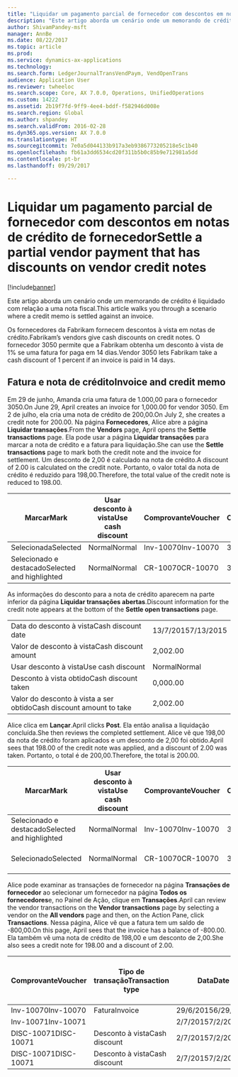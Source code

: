 ```yaml
---
title: "Liquidar um pagamento parcial de fornecedor com descontos em notas de crédito de fornecedor"
description: "Este artigo aborda um cenário onde um memorando de crédito é liquidado com relação a uma nota fiscal."
author: ShivamPandey-msft
manager: AnnBe
ms.date: 08/22/2017
ms.topic: article
ms.prod: 
ms.service: dynamics-ax-applications
ms.technology: 
ms.search.form: LedgerJournalTransVendPaym, VendOpenTrans
audience: Application User
ms.reviewer: twheeloc
ms.search.scope: Core, AX 7.0.0, Operations, UnifiedOperations
ms.custom: 14222
ms.assetid: 2b19f7fd-9ff9-4ee4-bddf-f582946d008e
ms.search.region: Global
ms.author: shpandey
ms.search.validFrom: 2016-02-28
ms.dyn365.ops.version: AX 7.0.0
ms.translationtype: HT
ms.sourcegitcommit: 7e0a5d044133b917a3eb9386773205218e5c1b40
ms.openlocfilehash: fb61a3dd6534cd20f311b5b0c85b9e712981a5dd
ms.contentlocale: pt-br
ms.lasthandoff: 09/29/2017

---
```


# <a name="settle-a-partial-vendor-payment-that-has-discounts-on-vendor-credit-notes"></a><span data-ttu-id="68c7e-103">Liquidar um pagamento parcial de fornecedor com descontos em notas de crédito de fornecedor</span><span class="sxs-lookup"><span data-stu-id="68c7e-103">Settle a partial vendor payment that has discounts on vendor credit notes</span></span>

[!include[banner](../includes/banner.md)]


<span data-ttu-id="68c7e-104">Este artigo aborda um cenário onde um memorando de crédito é liquidado com relação a uma nota fiscal.</span><span class="sxs-lookup"><span data-stu-id="68c7e-104">This article walks you through a scenario where a credit memo is settled against an invoice.</span></span>

<span data-ttu-id="68c7e-105">Os fornecedores da Fabrikam fornecem descontos à vista em notas de crédito.</span><span class="sxs-lookup"><span data-stu-id="68c7e-105">Fabrikam’s vendors give cash discounts on credit notes.</span></span> <span data-ttu-id="68c7e-106">O fornecedor 3050 permite que a Fabrikam obtenha um desconto à vista de 1% se uma fatura for paga em 14 dias.</span><span class="sxs-lookup"><span data-stu-id="68c7e-106">Vendor 3050 lets Fabrikam take a cash discount of 1 percent if an invoice is paid in 14 days.</span></span>

## <a name="invoice-and-credit-memo"></a><span data-ttu-id="68c7e-107">Fatura e nota de crédito</span><span class="sxs-lookup"><span data-stu-id="68c7e-107">Invoice and credit memo</span></span>
<span data-ttu-id="68c7e-108">Em 29 de junho, Amanda cria uma fatura de 1.000,00 para o fornecedor 3050.</span><span class="sxs-lookup"><span data-stu-id="68c7e-108">On June 29, April creates an invoice for 1,000.00 for vendor 3050.</span></span> <span data-ttu-id="68c7e-109">Em 2 de julho, ela cria uma nota de crédito de 200,00.</span><span class="sxs-lookup"><span data-stu-id="68c7e-109">On July 2, she creates a credit note for 200.00.</span></span> <span data-ttu-id="68c7e-110">Na página **Fornecedores**, Alice abre a página **Liquidar transações**.</span><span class="sxs-lookup"><span data-stu-id="68c7e-110">From the **Vendors** page, April opens the **Settle transactions** page.</span></span> <span data-ttu-id="68c7e-111">Ela pode usar a página **Liquidar transações** para marcar a nota de crédito e a fatura para liquidação.</span><span class="sxs-lookup"><span data-stu-id="68c7e-111">She can use the **Settle transactions** page to mark both the credit note and the invoice for settlement.</span></span> <span data-ttu-id="68c7e-112">Um desconto de 2,00 é calculado na nota de crédito.</span><span class="sxs-lookup"><span data-stu-id="68c7e-112">A discount of 2.00 is calculated on the credit note.</span></span> <span data-ttu-id="68c7e-113">Portanto, o valor total da nota de crédito é reduzido para 198,00.</span><span class="sxs-lookup"><span data-stu-id="68c7e-113">Therefore, the total value of the credit note is reduced to 198.00.</span></span>

| <span data-ttu-id="68c7e-114">Marcar</span><span class="sxs-lookup"><span data-stu-id="68c7e-114">Mark</span></span>                     | <span data-ttu-id="68c7e-115">Usar desconto à vista</span><span class="sxs-lookup"><span data-stu-id="68c7e-115">Use cash discount</span></span> | <span data-ttu-id="68c7e-116">Comprovante</span><span class="sxs-lookup"><span data-stu-id="68c7e-116">Voucher</span></span>   | <span data-ttu-id="68c7e-117">Conta</span><span class="sxs-lookup"><span data-stu-id="68c7e-117">Account</span></span> | <span data-ttu-id="68c7e-118">Data</span><span class="sxs-lookup"><span data-stu-id="68c7e-118">Date</span></span>      | <span data-ttu-id="68c7e-119">Data de conclusão</span><span class="sxs-lookup"><span data-stu-id="68c7e-119">Due date</span></span>  | <span data-ttu-id="68c7e-120">Fatura</span><span class="sxs-lookup"><span data-stu-id="68c7e-120">Invoice</span></span> | <span data-ttu-id="68c7e-121">Valor na moeda da transação</span><span class="sxs-lookup"><span data-stu-id="68c7e-121">Amount in transaction currency</span></span> | <span data-ttu-id="68c7e-122">Moeda</span><span class="sxs-lookup"><span data-stu-id="68c7e-122">Currency</span></span> | <span data-ttu-id="68c7e-123">Valor para liquidar</span><span class="sxs-lookup"><span data-stu-id="68c7e-123">Amount to settle</span></span> |
|--------------------------|-------------------|-----------|---------|-----------|-----------|---------|--------------------------------|----------|------------------|
| <span data-ttu-id="68c7e-124">Selecionada</span><span class="sxs-lookup"><span data-stu-id="68c7e-124">Selected</span></span>                 | <span data-ttu-id="68c7e-125">Normal</span><span class="sxs-lookup"><span data-stu-id="68c7e-125">Normal</span></span>            | <span data-ttu-id="68c7e-126">Inv-10070</span><span class="sxs-lookup"><span data-stu-id="68c7e-126">Inv-10070</span></span> | <span data-ttu-id="68c7e-127">3050</span><span class="sxs-lookup"><span data-stu-id="68c7e-127">3050</span></span>    | <span data-ttu-id="68c7e-128">29/6/2015</span><span class="sxs-lookup"><span data-stu-id="68c7e-128">6/29/2015</span></span> | <span data-ttu-id="68c7e-129">29/7/2015</span><span class="sxs-lookup"><span data-stu-id="68c7e-129">7/29/2015</span></span> | <span data-ttu-id="68c7e-130">10070</span><span class="sxs-lookup"><span data-stu-id="68c7e-130">10070</span></span>   | <span data-ttu-id="68c7e-131">-1.000,00</span><span class="sxs-lookup"><span data-stu-id="68c7e-131">-1,000.00</span></span>                      | <span data-ttu-id="68c7e-132">USD</span><span class="sxs-lookup"><span data-stu-id="68c7e-132">USD</span></span>      | <span data-ttu-id="68c7e-133">-990,00</span><span class="sxs-lookup"><span data-stu-id="68c7e-133">-990.00</span></span>          |
| <span data-ttu-id="68c7e-134">Selecionado e destacado</span><span class="sxs-lookup"><span data-stu-id="68c7e-134">Selected and highlighted</span></span> | <span data-ttu-id="68c7e-135">Normal</span><span class="sxs-lookup"><span data-stu-id="68c7e-135">Normal</span></span>            | <span data-ttu-id="68c7e-136">CR-10070</span><span class="sxs-lookup"><span data-stu-id="68c7e-136">CR-10070</span></span>  | <span data-ttu-id="68c7e-137">3050</span><span class="sxs-lookup"><span data-stu-id="68c7e-137">3050</span></span>    | <span data-ttu-id="68c7e-138">2/7/2015</span><span class="sxs-lookup"><span data-stu-id="68c7e-138">7/2/2015</span></span>  | <span data-ttu-id="68c7e-139">29/7/2015</span><span class="sxs-lookup"><span data-stu-id="68c7e-139">7/29/2015</span></span> |         | <span data-ttu-id="68c7e-140">200,00</span><span class="sxs-lookup"><span data-stu-id="68c7e-140">200.00</span></span>                         | <span data-ttu-id="68c7e-141">USD</span><span class="sxs-lookup"><span data-stu-id="68c7e-141">USD</span></span>      | <span data-ttu-id="68c7e-142">198,00</span><span class="sxs-lookup"><span data-stu-id="68c7e-142">198.00</span></span>           |

<span data-ttu-id="68c7e-143">As informações do desconto para a nota de crédito aparecem na parte inferior da página **Liquidar transações abertas**.</span><span class="sxs-lookup"><span data-stu-id="68c7e-143">Discount information for the credit note appears at the bottom of the **Settle open transactions** page.</span></span>

|                              |           |
|------------------------------|-----------|
| <span data-ttu-id="68c7e-144">Data do desconto à vista</span><span class="sxs-lookup"><span data-stu-id="68c7e-144">Cash discount date</span></span>           | <span data-ttu-id="68c7e-145">13/7/2015</span><span class="sxs-lookup"><span data-stu-id="68c7e-145">7/13/2015</span></span> |
| <span data-ttu-id="68c7e-146">Valor de desconto à vista</span><span class="sxs-lookup"><span data-stu-id="68c7e-146">Cash discount amount</span></span>         | <span data-ttu-id="68c7e-147">2,00</span><span class="sxs-lookup"><span data-stu-id="68c7e-147">2.00</span></span>      |
| <span data-ttu-id="68c7e-148">Usar desconto à vista</span><span class="sxs-lookup"><span data-stu-id="68c7e-148">Use cash discount</span></span>            | <span data-ttu-id="68c7e-149">Normal</span><span class="sxs-lookup"><span data-stu-id="68c7e-149">Normal</span></span>    |
| <span data-ttu-id="68c7e-150">Desconto à vista obtido</span><span class="sxs-lookup"><span data-stu-id="68c7e-150">Cash discount taken</span></span>          | <span data-ttu-id="68c7e-151">0,00</span><span class="sxs-lookup"><span data-stu-id="68c7e-151">0.00</span></span>      |
| <span data-ttu-id="68c7e-152">Valor do desconto à vista a ser obtido</span><span class="sxs-lookup"><span data-stu-id="68c7e-152">Cash discount amount to take</span></span> | <span data-ttu-id="68c7e-153">2,00</span><span class="sxs-lookup"><span data-stu-id="68c7e-153">2.00</span></span>      |

<span data-ttu-id="68c7e-154">Alice clica em **Lançar**.</span><span class="sxs-lookup"><span data-stu-id="68c7e-154">April clicks **Post**.</span></span> <span data-ttu-id="68c7e-155">Ela então analisa a liquidação concluída.</span><span class="sxs-lookup"><span data-stu-id="68c7e-155">She then reviews the completed settlement.</span></span> <span data-ttu-id="68c7e-156">Alice vê que 198,00 da nota de crédito foram aplicados e um desconto de 2,00 foi obtido.</span><span class="sxs-lookup"><span data-stu-id="68c7e-156">April sees that 198.00 of the credit note was applied, and a discount of 2.00 was taken.</span></span> <span data-ttu-id="68c7e-157">Portanto, o total é de 200,00.</span><span class="sxs-lookup"><span data-stu-id="68c7e-157">Therefore, the total is 200.00.</span></span>

| <span data-ttu-id="68c7e-158">Marcar</span><span class="sxs-lookup"><span data-stu-id="68c7e-158">Mark</span></span>                     | <span data-ttu-id="68c7e-159">Usar desconto à vista</span><span class="sxs-lookup"><span data-stu-id="68c7e-159">Use cash discount</span></span> | <span data-ttu-id="68c7e-160">Comprovante</span><span class="sxs-lookup"><span data-stu-id="68c7e-160">Voucher</span></span>   | <span data-ttu-id="68c7e-161">Conta</span><span class="sxs-lookup"><span data-stu-id="68c7e-161">Account</span></span> | <span data-ttu-id="68c7e-162">Data</span><span class="sxs-lookup"><span data-stu-id="68c7e-162">Date</span></span>      | <span data-ttu-id="68c7e-163">Data de conclusão</span><span class="sxs-lookup"><span data-stu-id="68c7e-163">Due date</span></span>  | <span data-ttu-id="68c7e-164">Fatura</span><span class="sxs-lookup"><span data-stu-id="68c7e-164">Invoice</span></span>  | <span data-ttu-id="68c7e-165">Valor na moeda da transação</span><span class="sxs-lookup"><span data-stu-id="68c7e-165">Amount in transaction currency</span></span> | <span data-ttu-id="68c7e-166">Moeda</span><span class="sxs-lookup"><span data-stu-id="68c7e-166">Currency</span></span> | <span data-ttu-id="68c7e-167">Valor para liquidar</span><span class="sxs-lookup"><span data-stu-id="68c7e-167">Amount to settle</span></span> |
|--------------------------|-------------------|-----------|---------|-----------|-----------|----------|--------------------------------|----------|------------------|
| <span data-ttu-id="68c7e-168">Selecionado e destacado</span><span class="sxs-lookup"><span data-stu-id="68c7e-168">Selected and highlighted</span></span> | <span data-ttu-id="68c7e-169">Normal</span><span class="sxs-lookup"><span data-stu-id="68c7e-169">Normal</span></span>            | <span data-ttu-id="68c7e-170">Inv-10070</span><span class="sxs-lookup"><span data-stu-id="68c7e-170">Inv-10070</span></span> | <span data-ttu-id="68c7e-171">3050</span><span class="sxs-lookup"><span data-stu-id="68c7e-171">3050</span></span>    | <span data-ttu-id="68c7e-172">29/6/2015</span><span class="sxs-lookup"><span data-stu-id="68c7e-172">6/29/2015</span></span> | <span data-ttu-id="68c7e-173">29/7/2015</span><span class="sxs-lookup"><span data-stu-id="68c7e-173">7/29/2015</span></span> | <span data-ttu-id="68c7e-174">10070</span><span class="sxs-lookup"><span data-stu-id="68c7e-174">10070</span></span>    | <span data-ttu-id="68c7e-175">-1.000,00</span><span class="sxs-lookup"><span data-stu-id="68c7e-175">-1,000.00</span></span>                      | <span data-ttu-id="68c7e-176">USD</span><span class="sxs-lookup"><span data-stu-id="68c7e-176">USD</span></span>      | <span data-ttu-id="68c7e-177">-200,00</span><span class="sxs-lookup"><span data-stu-id="68c7e-177">-200.00</span></span>          |
| <span data-ttu-id="68c7e-178">Selecionado</span><span class="sxs-lookup"><span data-stu-id="68c7e-178">Selected</span></span>                 | <span data-ttu-id="68c7e-179">Normal</span><span class="sxs-lookup"><span data-stu-id="68c7e-179">Normal</span></span>            | <span data-ttu-id="68c7e-180">CR-10070</span><span class="sxs-lookup"><span data-stu-id="68c7e-180">CR-10070</span></span>  | <span data-ttu-id="68c7e-181">3050</span><span class="sxs-lookup"><span data-stu-id="68c7e-181">3050</span></span>    | <span data-ttu-id="68c7e-182">2/7/2015</span><span class="sxs-lookup"><span data-stu-id="68c7e-182">7/2/2015</span></span>  | <span data-ttu-id="68c7e-183">29/7/2015</span><span class="sxs-lookup"><span data-stu-id="68c7e-183">7/29/2015</span></span> | <span data-ttu-id="68c7e-184">CR-10070</span><span class="sxs-lookup"><span data-stu-id="68c7e-184">CR-10070</span></span> | <span data-ttu-id="68c7e-185">200,00</span><span class="sxs-lookup"><span data-stu-id="68c7e-185">200.00</span></span>                         | <span data-ttu-id="68c7e-186">USD</span><span class="sxs-lookup"><span data-stu-id="68c7e-186">USD</span></span>      | <span data-ttu-id="68c7e-187">198,00</span><span class="sxs-lookup"><span data-stu-id="68c7e-187">198.00</span></span>           |

<span data-ttu-id="68c7e-188">Alice pode examinar as transações de fornecedor na página **Transações de fornecedor** ao selecionar um fornecedor na página **Todos os fornecedores**e, no Painel de Ação, clique em **Transações**.</span><span class="sxs-lookup"><span data-stu-id="68c7e-188">April can review the vendor transactions on the **Vendor transactions** page by selecting a vendor on the **All vendors** page and then, on the Action Pane, click **Transactions**.</span></span> <span data-ttu-id="68c7e-189">Nessa página, Alice vê que a fatura tem um saldo de -800,00.</span><span class="sxs-lookup"><span data-stu-id="68c7e-189">On this page, April sees that the invoice has a balance of -800.00.</span></span> <span data-ttu-id="68c7e-190">Ela também vê uma nota de crédito de 198,00 e um desconto de 2,00.</span><span class="sxs-lookup"><span data-stu-id="68c7e-190">She also sees a credit note for 198.00 and a discount of 2.00.</span></span>

| <span data-ttu-id="68c7e-191">Comprovante</span><span class="sxs-lookup"><span data-stu-id="68c7e-191">Voucher</span></span>    | <span data-ttu-id="68c7e-192">Tipo de transação</span><span class="sxs-lookup"><span data-stu-id="68c7e-192">Transaction type</span></span> | <span data-ttu-id="68c7e-193">Data</span><span class="sxs-lookup"><span data-stu-id="68c7e-193">Date</span></span>      | <span data-ttu-id="68c7e-194">Fatura</span><span class="sxs-lookup"><span data-stu-id="68c7e-194">Invoice</span></span> | <span data-ttu-id="68c7e-195">Valor em débito na moeda da transação</span><span class="sxs-lookup"><span data-stu-id="68c7e-195">Amount in transaction currency debit</span></span> | <span data-ttu-id="68c7e-196">Valor em crédito na moeda da transação</span><span class="sxs-lookup"><span data-stu-id="68c7e-196">Amount in transaction currency credit</span></span> | <span data-ttu-id="68c7e-197">Saldo</span><span class="sxs-lookup"><span data-stu-id="68c7e-197">Balance</span></span> | <span data-ttu-id="68c7e-198">Moeda</span><span class="sxs-lookup"><span data-stu-id="68c7e-198">Currency</span></span> |
|------------|------------------|-----------|---------|--------------------------------------|---------------------------------------|---------|----------|
| <span data-ttu-id="68c7e-199">Inv-10070</span><span class="sxs-lookup"><span data-stu-id="68c7e-199">Inv-10070</span></span>  | <span data-ttu-id="68c7e-200">Fatura</span><span class="sxs-lookup"><span data-stu-id="68c7e-200">Invoice</span></span>          | <span data-ttu-id="68c7e-201">29/6/2015</span><span class="sxs-lookup"><span data-stu-id="68c7e-201">6/29/2015</span></span> | <span data-ttu-id="68c7e-202">10070</span><span class="sxs-lookup"><span data-stu-id="68c7e-202">10070</span></span>   |                                      | <span data-ttu-id="68c7e-203">1.000,00</span><span class="sxs-lookup"><span data-stu-id="68c7e-203">1,000.00</span></span>                              | <span data-ttu-id="68c7e-204">-800,00</span><span class="sxs-lookup"><span data-stu-id="68c7e-204">-800.00</span></span> | <span data-ttu-id="68c7e-205">USD</span><span class="sxs-lookup"><span data-stu-id="68c7e-205">USD</span></span>      |
| <span data-ttu-id="68c7e-206">Inv-10071</span><span class="sxs-lookup"><span data-stu-id="68c7e-206">Inv-10071</span></span>  |                  | <span data-ttu-id="68c7e-207">2/7/2015</span><span class="sxs-lookup"><span data-stu-id="68c7e-207">7/2/2015</span></span>  | <span data-ttu-id="68c7e-208">CR10071</span><span class="sxs-lookup"><span data-stu-id="68c7e-208">CR10071</span></span> | <span data-ttu-id="68c7e-209">200,00</span><span class="sxs-lookup"><span data-stu-id="68c7e-209">200.00</span></span>                               |                                       | <span data-ttu-id="68c7e-210">0,00</span><span class="sxs-lookup"><span data-stu-id="68c7e-210">0.00</span></span>    | <span data-ttu-id="68c7e-211">USD</span><span class="sxs-lookup"><span data-stu-id="68c7e-211">USD</span></span>      |
| <span data-ttu-id="68c7e-212">DISC-10071</span><span class="sxs-lookup"><span data-stu-id="68c7e-212">DISC-10071</span></span> |  <span data-ttu-id="68c7e-213">Desconto à vista</span><span class="sxs-lookup"><span data-stu-id="68c7e-213">Cash discount</span></span>   | <span data-ttu-id="68c7e-214">2/7/2015</span><span class="sxs-lookup"><span data-stu-id="68c7e-214">7/2/2015</span></span>  |         | <span data-ttu-id="68c7e-215">2,00</span><span class="sxs-lookup"><span data-stu-id="68c7e-215">2.00</span></span>                                 |                                       | <span data-ttu-id="68c7e-216">0,00</span><span class="sxs-lookup"><span data-stu-id="68c7e-216">0.00</span></span>    | <span data-ttu-id="68c7e-217">USD</span><span class="sxs-lookup"><span data-stu-id="68c7e-217">USD</span></span>      |
| <span data-ttu-id="68c7e-218">DISC-10071</span><span class="sxs-lookup"><span data-stu-id="68c7e-218">DISC-10071</span></span> |  <span data-ttu-id="68c7e-219">Desconto à vista</span><span class="sxs-lookup"><span data-stu-id="68c7e-219">Cash discount</span></span>   | <span data-ttu-id="68c7e-220">2/7/2015</span><span class="sxs-lookup"><span data-stu-id="68c7e-220">7/2/2015</span></span>  |         |                                      | <span data-ttu-id="68c7e-221">2,00</span><span class="sxs-lookup"><span data-stu-id="68c7e-221">2.00</span></span>                                  | <span data-ttu-id="68c7e-222">0,00</span><span class="sxs-lookup"><span data-stu-id="68c7e-222">0.00</span></span>    | <span data-ttu-id="68c7e-223">USD</span><span class="sxs-lookup"><span data-stu-id="68c7e-223">USD</span></span>      |






